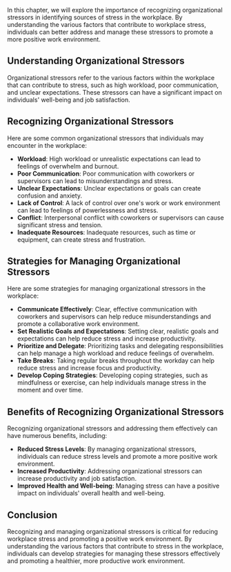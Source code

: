 
In this chapter, we will explore the importance of recognizing organizational stressors in identifying sources of stress in the workplace. By understanding the various factors that contribute to workplace stress, individuals can better address and manage these stressors to promote a more positive work environment.

Understanding Organizational Stressors
--------------------------------------

Organizational stressors refer to the various factors within the workplace that can contribute to stress, such as high workload, poor communication, and unclear expectations. These stressors can have a significant impact on individuals' well-being and job satisfaction.

Recognizing Organizational Stressors
------------------------------------

Here are some common organizational stressors that individuals may encounter in the workplace:

* **Workload**: High workload or unrealistic expectations can lead to feelings of overwhelm and burnout.
* **Poor Communication**: Poor communication with coworkers or supervisors can lead to misunderstandings and stress.
* **Unclear Expectations**: Unclear expectations or goals can create confusion and anxiety.
* **Lack of Control**: A lack of control over one's work or work environment can lead to feelings of powerlessness and stress.
* **Conflict**: Interpersonal conflict with coworkers or supervisors can cause significant stress and tension.
* **Inadequate Resources**: Inadequate resources, such as time or equipment, can create stress and frustration.

Strategies for Managing Organizational Stressors
------------------------------------------------

Here are some strategies for managing organizational stressors in the workplace:

* **Communicate Effectively**: Clear, effective communication with coworkers and supervisors can help reduce misunderstandings and promote a collaborative work environment.
* **Set Realistic Goals and Expectations**: Setting clear, realistic goals and expectations can help reduce stress and increase productivity.
* **Prioritize and Delegate**: Prioritizing tasks and delegating responsibilities can help manage a high workload and reduce feelings of overwhelm.
* **Take Breaks**: Taking regular breaks throughout the workday can help reduce stress and increase focus and productivity.
* **Develop Coping Strategies**: Developing coping strategies, such as mindfulness or exercise, can help individuals manage stress in the moment and over time.

Benefits of Recognizing Organizational Stressors
------------------------------------------------

Recognizing organizational stressors and addressing them effectively can have numerous benefits, including:

* **Reduced Stress Levels**: By managing organizational stressors, individuals can reduce stress levels and promote a more positive work environment.
* **Increased Productivity**: Addressing organizational stressors can increase productivity and job satisfaction.
* **Improved Health and Well-being**: Managing stress can have a positive impact on individuals' overall health and well-being.

Conclusion
----------

Recognizing and managing organizational stressors is critical for reducing workplace stress and promoting a positive work environment. By understanding the various factors that contribute to stress in the workplace, individuals can develop strategies for managing these stressors effectively and promoting a healthier, more productive work environment.
